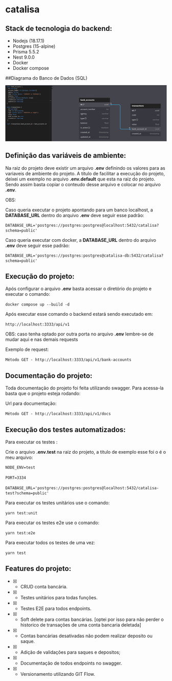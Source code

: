# catalisa

## Stack de tecnologia do backend:

* Nodejs (18.17.1)
* Postgres (15-alpine)
* Prisma 5.5.2
* Nest 9.0.0
* Docker
* Docker compose

##Diagrama do Banco de Dados (SQL)

<p align="center">
  <img src="database-diagram-catalisa.png" alt="Diagrama Banco de Dados">
</p>

## Definição das variáveis de ambiente:

Na raiz do projeto deve existir um arquivo **.env** definindo os valores para as variaveis de ambiente do projeto. A titulo de facilitar a execução do projeto, deixei um exemplo no arquivo **.env.default** que esta na raiz do projeto. Sendo assim basta copiar o conteudo desse arquivo e colocar no arquivo **.env**.

OBS: 

Caso queria executar o projeto apontando para um banco localhost, a **DATABASE_URL** dentro do arquivo **.env**  deve seguir esse padrão:

```
DATABASE_URL='postgres://postgres:postgres@localhost:5432/catalisa?schema=public'
```
Caso queria executar com docker, a **DATABASE_URL** dentro do arquivo **.env**  deve seguir esse padrão:

```
DATABASE_URL='postgres://postgres:postgres@catalisa-db:5432/catalisa?schema=public'
```

## Execução do projeto:

Após configurar o arquivo **.env** basta acessar o diretório do projeto e executar o comando:

`docker compose up --build -d`

Após executar esse comando o backend estará sendo executado em:

`http://localhost:3333/api/v1`

OBS: caso tenha optado por outra porta no arquivo **.env** lembre-se de mudar aqui e nas demais requests

Exemplo de request: 

`Método GET - http://localhost:3333/api/v1/bank-accounts`

## Documentação do projeto:

Toda documentação do projeto foi feita utilizando swagger. Para acessa-la basta que o projeto esteja rodando:

Url para documentação: 

`Método GET - http://localhost:3333/api/v1/docs`

## Execução dos testes automatizados:

Para executar os testes :

Crie o arquivo **.env.test** na raiz do projeto, a titulo de exemplo esse foi o é o meu arquivo: 

```
NODE_ENV=test

PORT=3334

DATABASE_URL='postgres://postgres:postgres@localhost:5432/catalisa-test?schema=public' 

```

Para executar os testes unitários use o comando:

`yarn test:unit`

Para executar os testes e2e use o comando:

`yarn test:e2e`

Para executar todos os testes de uma vez:

`yarn test`

## Features do projeto:
- [x] - CRUD conta bancária.
- [x] - Testes unitários para todas funções.
- [x] - Testes E2E para todos endpoints.
- [x] - Soft delete para contas bancárias. [optei por isso para não perder o historico de transações de uma conta bancaria deletada]
- [x] - Contas bancárias desativadas não podem realizar deposito ou saque.
- [x] - Adição de validações para saques e depositos;
- [x] - Documentação de todos endpoints no swagger.
- [x] - Versionamento utilizando GIT Flow.

